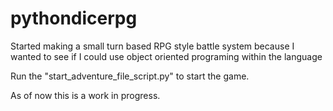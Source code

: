 # pythondicerpg
Started making a small turn based RPG style battle system because I wanted to see if I could use object oriented programing within the language

Run the "start_adventure_file_script.py" to start the game.

As of now this is a work in progress.
